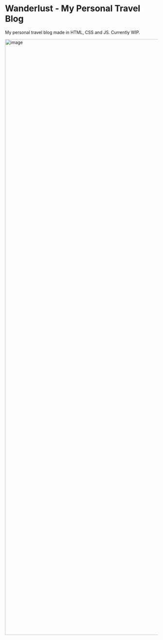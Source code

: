 # Wanderlust - My Personal Travel Blog

My personal travel blog made in HTML, CSS and JS.
Currently WIP.

<img width="3839" height="1957" alt="image" src="https://github.com/user-attachments/assets/3452be26-61e3-494e-b5f1-5a1a2a2f71c0" />
